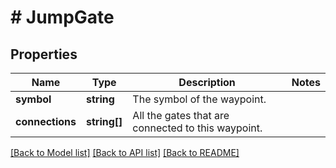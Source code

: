 # # JumpGate

## Properties

Name | Type | Description | Notes
------------ | ------------- | ------------- | -------------
**symbol** | **string** | The symbol of the waypoint. |
**connections** | **string[]** | All the gates that are connected to this waypoint. |

[[Back to Model list]](../../README.md#models) [[Back to API list]](../../README.md#endpoints) [[Back to README]](../../README.md)
